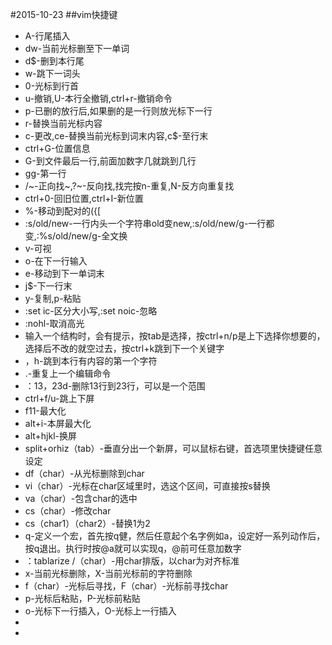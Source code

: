 #2015-10-23
##vim快捷键
- A-行尾插入
- dw-当前光标删至下一单词
- d$-删到本行尾
- w-跳下一词头
- 0-光标到行首
- u-撤销,U-本行全撤销,ctrl+r-撤销命令
- p-已删的放行后,如果删的是一行则放光标下一行
- r-替换当前光标内容
- c-更改,ce-替换当前光标到词末内容,c$-至行末
- ctrl+G-位置信息
- G-到文件最后一行,前面加数字几就跳到几行
- gg-第一行
- /~-正向找~,?~-反向找,找完按n-重复,N-反方向重复找
- ctrl+0-回旧位置,ctrl+I-新位置
- %-移动到配对的({[
- :s/old/new-一行内头一个字符串old变new,:s/old/new/g-一行都变,:%s/old/new/g-全文换
- v-可视
- o-在下一行输入
- e-移动到下一单词末
- j$-下一行末
- y-复制,p-粘贴
- :set ic-区分大小写,:set noic-忽略
- :nohl-取消高光
- 输入一个结构时，会有提示，按tab是选择，按ctrl+n/p是上下选择你想要的，选择后不改的就空过去，按ctrl+k跳到下一个关键字
- ，h-跳到本行有内容的第一个字符
- .-重复上一个编辑命令
- ：13，23d-删除13行到23行，可以是一个范围
- ctrl+f/u-跳上下屏
- f11-最大化
- alt+i-本屏最大化
- alt+hjkl-换屏
- split+orhiz（tab）-垂直分出一个新屏，可以鼠标右键，首选项里快捷键任意设定
- df（char）-从光标删除到char
- vi（char）-光标在char区域里时，选这个区间，可直接按s替换
- va（char）-包含char的选中
- cs（char）-修改char
- cs（char1）（char2）-替换1为2
- q-定义一个宏，首先按q健，然后任意起个名字例如a，设定好一系列动作后，按q退出。执行时按@a就可以实现q，@前可任意加数字
- ：tablarize /（char）-用char排版，以char为对齐标准
- x-当前光标删除，X-当前光标前的字符删除
- f（char）-光标后寻找，F（char）-光标前寻找char
- p-光标后粘贴，P-光标前粘贴
- o-光标下一行插入，O-光标上一行插入
- 
- 

